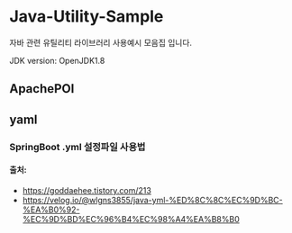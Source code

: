 # Java-Utility-Sample
자바 관련 유틸리티 라이브러리 사용예시 모음집 입니다.

JDK version: OpenJDK1.8

## ApachePOI
###

## yaml
### SpringBoot .yml 설정파일 사용법
#### 출처: 
 * https://goddaehee.tistory.com/213
 * https://velog.io/@wlgns3855/java-yml-%ED%8C%8C%EC%9D%BC-%EA%B0%92-%EC%9D%BD%EC%96%B4%EC%98%A4%EA%B8%B0